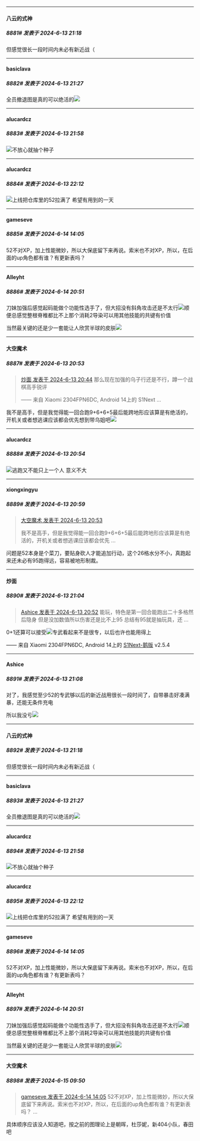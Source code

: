 ﻿
*****

####  八云的式神  
##### 8881#       发表于 2024-6-13 21:18

但感觉很长一段时间内未必有新近战（


*****

####  basiclava  
##### 8882#       发表于 2024-6-13 21:27

全员撤退图是真的可以绝活的<img src="https://static.saraba1st.com/image/smiley/face2017/091.png" referrerpolicy="no-referrer">


*****

####  alucardcz  
##### 8883#       发表于 2024-6-13 21:58

<img src="https://static.saraba1st.com/image/smiley/face2017/048.png" referrerpolicy="no-referrer">不放心就抽个种子


*****

####  alucardcz  
##### 8884#       发表于 2024-6-13 22:12

<img src="https://static.saraba1st.com/image/smiley/face2017/245.png" referrerpolicy="no-referrer">上线把仓库里的52拉满了 希望有用到的一天


*****

####  gameseve  
##### 8885#       发表于 2024-6-14 14:05

52不对XP，加上性能微妙，所以大保底留下来再说。索米也不对XP，所以，在后面的up角色都有谁？有更新表吗？


*****

####  Alleyht  
##### 8886#       发表于 2024-6-14 20:51

刀妹加强后感觉起码能做个功能性选手了，但大招没有斜角攻击还是不太行<img src="https://static.saraba1st.com/image/smiley/face2017/067.png" referrerpolicy="no-referrer">顺便总感觉整根脊椎都比不上那个消耗2导染可以用其他技能的共键有价值

当然最关键的还是少一套能让人欣赏半球的皮肤<img src="https://static.saraba1st.com/image/smiley/face2017/067.png" referrerpolicy="no-referrer">


*****

####  大空魔术  
##### 8887#       发表于 2024-6-13 20:53

<blockquote><a href="httphttps://bbs.saraba1st.com/2b/forum.php?mod=redirect&amp;goto=findpost&amp;pid=65224720&amp;ptid=2171134" target="_blank">炒面 发表于 2024-6-13 20:44</a>
那么现在加强的乌子行还是不行，蹲一个战棋高手锐评

—— 来自 Xiaomi 2304FPN6DC, Android 14上的 S1Next ...</blockquote>
我不是高手，但是我觉得能一回合跑9+6+6+5最后能跨地形应该算是有绝活的，开机关或者想逃课应该都会优先想到带乌姐吧<img src="https://static.saraba1st.com/image/smiley/face2017/173.png" referrerpolicy="no-referrer">

*****

####  alucardcz  
##### 8888#       发表于 2024-6-13 20:54

<img src="https://static.saraba1st.com/image/smiley/face2017/035.png" referrerpolicy="no-referrer">逃跑又不能只上一个人 意义不大

*****

####  xiongxingyu  
##### 8889#       发表于 2024-6-13 20:59

<blockquote><a href="httphttps://bbs.saraba1st.com/2b/forum.php?mod=redirect&amp;goto=findpost&amp;pid=65224783&amp;ptid=2171134" target="_blank">大空魔术 发表于 2024-6-13 20:53</a>

我不是高手，但是我觉得能一回合跑9+6+6+5最后能跨地形应该算是有绝活的，开机关或者想逃课应该都会优先 ...</blockquote>
问题是52本身是个菜刀，要贴身砍人才能追加行动，这个26格水分不小，真跑起来还未必有95跑得远，容易被地形制裁。

*****

####  炒面  
##### 8890#       发表于 2024-6-13 21:04

<blockquote><a href="httphttps://bbs.saraba1st.com/2b/forum.php?mod=redirect&amp;goto=findpost&amp;pid=65224775&amp;ptid=2171134" target="_blank">Ashice 发表于 2024-6-13 20:52</a>
能玩，特色是第一回合能跑出二十多格然后隐身
但是没加数值所以伤害还是比不上95
总结有95就是抽玩具，还 ...</blockquote>
0+1还算可以接受<img src="https://static.saraba1st.com/image/smiley/face2017/040.png" referrerpolicy="no-referrer">专武看起来不是很专，以后也许也能用得上

—— 来自 Xiaomi 2304FPN6DC, Android 14上的 [S1Next-鹅版](https://github.com/ykrank/S1-Next/releases) v2.5.4

*****

####  Ashice  
##### 8891#       发表于 2024-6-13 21:08

对了，我感觉至少52的专武够以后的新近战用很长一段时间了，自带暴击好凑满暴，还能无条件充电

所以我没亏<img src="https://static.saraba1st.com/image/smiley/face2017/186.png" referrerpolicy="no-referrer">

*****

####  八云的式神  
##### 8892#       发表于 2024-6-13 21:18

但感觉很长一段时间内未必有新近战（

*****

####  basiclava  
##### 8893#       发表于 2024-6-13 21:27

全员撤退图是真的可以绝活的<img src="https://static.saraba1st.com/image/smiley/face2017/091.png" referrerpolicy="no-referrer">

*****

####  alucardcz  
##### 8894#       发表于 2024-6-13 21:58

<img src="https://static.saraba1st.com/image/smiley/face2017/048.png" referrerpolicy="no-referrer">不放心就抽个种子

*****

####  alucardcz  
##### 8895#       发表于 2024-6-13 22:12

<img src="https://static.saraba1st.com/image/smiley/face2017/245.png" referrerpolicy="no-referrer">上线把仓库里的52拉满了 希望有用到的一天

*****

####  gameseve  
##### 8896#       发表于 2024-6-14 14:05

52不对XP，加上性能微妙，所以大保底留下来再说。索米也不对XP，所以，在后面的up角色都有谁？有更新表吗？

*****

####  Alleyht  
##### 8897#       发表于 2024-6-14 20:51

刀妹加强后感觉起码能做个功能性选手了，但大招没有斜角攻击还是不太行<img src="https://static.saraba1st.com/image/smiley/face2017/067.png" referrerpolicy="no-referrer">顺便总感觉整根脊椎都比不上那个消耗2导染可以用其他技能的共键有价值

当然最关键的还是少一套能让人欣赏半球的皮肤<img src="https://static.saraba1st.com/image/smiley/face2017/067.png" referrerpolicy="no-referrer">

*****

####  大空魔术  
##### 8898#       发表于 2024-6-15 09:50

<blockquote><a href="httphttps://bbs.saraba1st.com/2b/forum.php?mod=redirect&amp;goto=findpost&amp;pid=65231592&amp;ptid=2171134" target="_blank">gameseve 发表于 2024-6-14 14:05</a>
52不对XP，加上性能微妙，所以大保底留下来再说。索米也不对XP，所以，在后面的up角色都有谁？有更新表吗？ ...</blockquote>
具体顺序应该没人知道吧，按之前的图理论上是朝晖，杜莎妮，新404小队，春田吧

